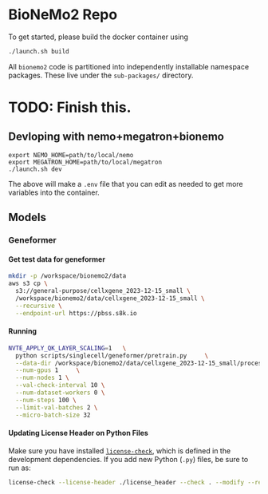 # BioNeMo2 Repo
To get started, please build the docker container using
```bash
./launch.sh build
```

All `bionemo2` code is partitioned into independently installable namespace packages. These live under the `sub-packages/` directory.


# TODO: Finish this.

## Devloping with nemo+megatron+bionemo
```
export NEMO_HOME=path/to/local/nemo
export MEGATRON_HOME=path/to/local/megatron
./launch.sh dev
```
The above will make a `.env` file that you can edit as needed to get more variables into the container.

## Models
### Geneformer
#### Get test data for geneformer
```bash
mkdir -p /workspace/bionemo2/data
aws s3 cp \
  s3://general-purpose/cellxgene_2023-12-15_small \
  /workspace/bionemo2/data/cellxgene_2023-12-15_small \
  --recursive \
  --endpoint-url https://pbss.s8k.io
```
#### Running
```bash
NVTE_APPLY_QK_LAYER_SCALING=1   \
  python scripts/singlecell/geneformer/pretrain.py     \
  --data-dir /workspace/bionemo2/data/cellxgene_2023-12-15_small/processed_data     \
  --num-gpus 1     \
  --num-nodes 1 \
  --val-check-interval 10 \
  --num-dataset-workers 0 \
  --num-steps 100 \
  --limit-val-batches 2 \
  --micro-batch-size 32
```

#### Updating License Header on Python Files
Make sure you have installed [`license-check`](https://gitlab-master.nvidia.com/clara-discovery/infra-bionemo),
which is defined in the development dependencies. If you add new Python (`.py`) files, be sure to run as:
```bash
license-check --license-header ./license_header --check . --modify --replace
```

